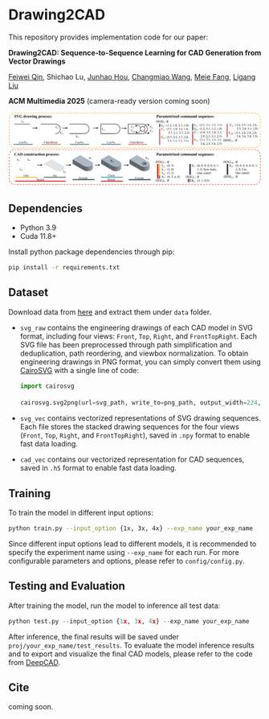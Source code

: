 # Drawing2CAD

This repository provides implementation code for our paper:

**Drawing2CAD: Sequence-to-Sequence Learning for CAD Generation from Vector Drawings**

[Feiwei Qin](https://scholar.google.com/citations?user=2Y06Jo4AAAAJ&hl=zh-CN), Shichao Lu, [Junhao Hou](https://scholar.google.com/citations?user=IZbQymsAAAAJ&hl=en), [Changmiao Wang](https://scholar.google.com/citations?user=47KhMXEAAAAJ&hl=zh-CN), [Meie Fang](https://scholar.google.com/citations?user=Se20XL0AAAAJ&hl=en), [Ligang Liu](https://scholar.google.com/citations?user=1U9U_cYAAAAJ&hl=zh-CN)

**ACM Multimedia 2025** (camera-ready version coming soon)

![teaser](./teaser.png)

## Dependencies

- Python 3.9
- Cuda 11.8+

Install python package dependencies through pip:

```bash
pip install -r requirements.txt
```

## Dataset

Download data from [here](https://drive.google.com/drive/folders/1t9uO2iFh1eVDXRCKUEonKPBu8WGYA8wU?usp=sharing) and extract them under `data` folder.

- `svg_raw` contains the engineering drawings of each CAD model in SVG format, including four views: `Front`, `Top`, `Right`, and `FrontTopRight`. Each SVG file has been preprocessed through path simplification and deduplication, path reordering, and viewbox normalization. To obtain engineering drawings in PNG format, you can simply convert them using [CairoSVG](https://cairosvg.org/) with a single line of code:

  ```python
  import cairosvg
  
  cairosvg.svg2png(url=svg_path, write_to=png_path, output_width=224, output_height=224, background_color='white')
  ```

- `svg_vec` contains vectorized representations of SVG drawing sequences. Each file stores the stacked drawing sequences for the four views (`Front`, `Top`, `Right`, and `FrontTopRight`), saved in `.npy` format to enable fast data loading.

- `cad_vec` contains our vectorized representation for CAD sequences, saved in `.h5` format to enable fast data loading.

## Training

To train the model in different input options:

```bash
python train.py --input_option {1x, 3x, 4x} --exp_name your_exp_name
```

Since different input options lead to different models, it is recommended to specify the experiment name using `--exp_name` for each run. For more configurable parameters and options, please refer to `config/config.py`.

## Testing and Evaluation

After training the model, run the model to inference all test data:

```python
python test.py --input_option {1x, 3x, 4x} --exp_name your_exp_name
```

After inference, the final results will be saved under `proj/your_exp_name/test_results`. To evaluate the model inference results and to export and visualize the final CAD models, please refer to the code from [DeepCAD](https://github.com/ChrisWu1997/DeepCAD).

## Cite

coming soon.